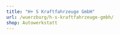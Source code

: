 ```yaml
---
title: "H+ S Kraftfahrzeuge GmbH"
url: /wuerzburg/h-s-kraftfahrzeuge-gmbh/
shop: Autowerkstatt
---
```

